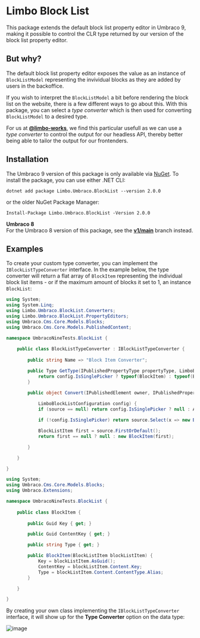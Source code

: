 # Limbo Block List

This package extends the default block list property editor in Umbraco 9, making it possible to control the CLR type returned by our version of the block list property editor.

## But why?

The default block list property editor exposes the value as an instance of `BlockListModel` representing the invividual blocks as they are added by users in the backoffice.

If you wish to interpret the `BlockListModel` a bit before rendering the block list on the website, there is a few different ways to go about this. With this package, you can select a *type converter* which is then used for converting `BlockListModel` to a desired type.

For us at [**@limbo-works**](https://github.com/limbo-works), we find this particular usefull as we can use a *type converter* to control the output for our headless API, thereby better being able to tailor the output for our frontenders.

## Installation

The Umbraco 9 version of this package is only available via [NuGet](https://www.nuget.org/packages/Limbo.Umbraco.BlockList/2.0.0). To install the package, you can use either .NET CLI:

```
dotnet add package Limbo.Umbraco.BlockList --version 2.0.0
```

or the older NuGet Package Manager:

```
Install-Package Limbo.Umbraco.BlockList -Version 2.0.0
```

**Umbraco 8**  
For the Umbraco 8 version of this package, see the [**v1/main**](https://github.com/abjerner/Limbo.Umbraco.BlockList/tree/v1/main) branch instead.

## Examples

To create your custom type converter, you can implement the `IBlockListTypeConverter` interface. In the example below, the type converter will return a flat array of `BlockItem` representing the individual block list items - or if the maximum amount of blocks it set to 1, an instance `BlockList`:

```csharp
using System;
using System.Linq;
using Limbo.Umbraco.BlockList.Converters;
using Limbo.Umbraco.BlockList.PropertyEditors;
using Umbraco.Cms.Core.Models.Blocks;
using Umbraco.Cms.Core.Models.PublishedContent;

namespace UmbracoNineTests.BlockList {
    
    public class BlockListTypeConverter : IBlockListTypeConverter {
        
        public string Name => "Block Item Converter";

        public Type GetType(IPublishedPropertyType propertyType, LimboBlockListConfiguration config) {
            return config.IsSinglePicker ? typeof(BlockItem) : typeof(BlockItem[]);
        }

        public object Convert(IPublishedElement owner, IPublishedPropertyType propertyType, BlockListModel source,
            
            LimboBlockListConfiguration config) {
            if (source == null) return config.IsSinglePicker ? null : Array.Empty<BlockItem>();

            if (!config.IsSinglePicker) return source.Select(x => new BlockItem(x)).ToArray();

            BlockListItem first = source.FirstOrDefault();
            return first == null ? null : new BlockItem(first);

        }

    }

}
```

```csharp
using System;
using Umbraco.Cms.Core.Models.Blocks;
using Umbraco.Extensions;

namespace UmbracoNineTests.BlockList {
    
    public class BlockItem {
        
        public Guid Key { get; }

        public Guid ContentKey { get; }

        public string Type { get; }

        public BlockItem(BlockListItem blockListItem) {
            Key = blockListItem.AsGuid();
            ContentKey = blockListItem.Content.Key;
            Type = blockListItem.Content.ContentType.Alias;
        }

    }

}
```

By creating your own class implementing the `IBlockListTypeConverter` interface, it will show up for the **Type Converter** option on the data type:

![image](https://user-images.githubusercontent.com/3634580/150651412-d623fe90-c459-4c73-9f67-75461ae448e0.png)
